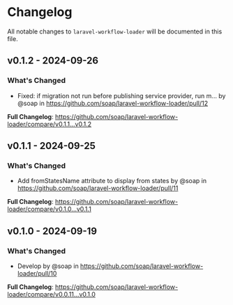 # Changelog

All notable changes to `laravel-workflow-loader` will be documented in this file.

## v0.1.2 - 2024-09-26

### What's Changed

* Fixed: if migration not run before publishing service provider, run m… by @soap in https://github.com/soap/laravel-workflow-loader/pull/12

**Full Changelog**: https://github.com/soap/laravel-workflow-loader/compare/v0.1.1...v0.1.2

## v0.1.1 - 2024-09-25

### What's Changed

* Add fromStatesName attribute to display from states by @soap in https://github.com/soap/laravel-workflow-loader/pull/11

**Full Changelog**: https://github.com/soap/laravel-workflow-loader/compare/v0.1.0...v0.1.1

## v0.1.0 - 2024-09-19

### What's Changed

* Develop by @soap in https://github.com/soap/laravel-workflow-loader/pull/10

**Full Changelog**: https://github.com/soap/laravel-workflow-loader/compare/v0.0.11...v0.1.0
